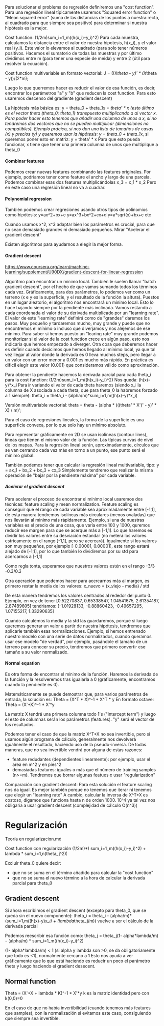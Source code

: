 Para solucionar el problema de regresión definiremos una "cost function".
Para una regresión lineal típicamente usaremos "Squared error function" o "Mean squared error" (suma de las distancias de los puntos a nuestra recta, al cuadrado para que siempre sea positivo) para determinar si nuestra hipótesis es la mejor.

Cost function: (1/2m)sum_i=1_m((h(x_i)-y_i)^2)
Para cada muestra, calculamos la distancia entre el valor de nuestra hipotesis, h(x_i), y el valor real (y_i). Este valor lo elevamos al cuadrado (para solo tener números positivos.
Hacemos el sumatorio de todas las muestras y por último dividimos entre m (para tener una especie de meida) y entre 2 (útil para resolver la ecuación).

Cost function multivariable en formato vectorial:
J = ((X*theta - y)' * (X*theta - y))/(2*m);


Luego lo que querremos hacer es reducir el valor de esa función, es decir, encontrar los parámetros "a" y "b" que reducen la cost function.
Para esto usaremos descenso del gradiente (gradient descent)

La hipótesis más básica es: y = theta_0 + theta_1*x = theta' * x (esto último es el vector theta (theta_0; theta_1) transpuesto multiplicando a al vector x.
Para poder hacer esto tenemos que añadir una columna de unos a x, si no tendremos dos vectores que no se pueden multiplicar (dimensiones no compatibles).
Ejemplo prácico, si nos dan una lista de tamaños de casas (x) y precios (y) y queremos usar la hipótesis: y = theta_0 + theta_1*x, si queremos poner esto en matriz:
y = theta' * x
Para que esto pueda funcionar, x tiene que tener una primera columna de unos que multiplique a theta_0

#### Combinar features
Podemos crear nuevas features combinando las features originales.
Por ejemplo, podríamos tener como feature el ancho y largo de una parcela. Podemos combinar esas dos features multiplicándolas x_3 = x_1 * x_2
Pero en este caso una regresión lineal no va a cuadrar.

#### Polynomial regression
También podemos crear regresiones usando otros tipos de polinomios como hipótesis:
y=ax^2+bx+c
y=ax^3+bx^2+cx+d
y=a*sqrt(x)+bx+c
etc

Cuando usamos x^2, x^3 adaptar bien los parámetros es crucial, para que no sean demasiado grandes ni demasiado pequeños.
Mirar "Acelerar el gradient descent"

Existen algoritmos para ayudarnos a elegir la mejor forma.



#### Gradient descent
https://www.coursera.org/learn/machine-learning/supplement/U90DX/gradient-descent-for-linear-regression

Algoritmo para encontrar un mínimo local. También le suelen llamar "batch gradient descent", por el hecho de que vamos sumando todos los términos cada vez.
Gráficamente, para dos parámetros, lo podemos ver como un terreno (x e y es la superficie, y el resultado de la función la altura).
Puestos en un lugar aleatorio, el algoritmo nos encontrará un mínimo local.
Esto lo hace bajando siempre por la pendiente más inclinada. Vamos restando a cada coordenada el valor de su derivada multiplicado por un "learning rate".
El valor de este "learning rate" definirá como de "grandes" daremos los pasos. Muy pequeño y tardaremos mucho, muy grande y puede que no encontremos el mínimo o incluso que diverjamos y nos alejemos de ese mínimo. Para saber si hemos puesto un "learing rate" muy grande podemos monitorizar si el valor de la cost function crece en algún paso, esto nos indicaría que hemos empezado a diverger.
Otra cosa que deberemos hacer es definir cuando decicimos que hemos llegado al mínimo local, ya que tal vez llegar al valor donde la derivada es 0 lleva muchos steps, pero llegar a un valor con un error menor a 0.001 es mucho más rápido. En práctica es dificil elegir este valor (0.001) que consideramos válido como aproximación.

Para obtener la pendiente hacemos la derivada parcial para cada theta_i para la cost function:
(1/2m)sum_i=1_m((h(x_i)-y_i)^2)
Nos queda:
(h(x)-y)*x_i
Para ir variando el valor de cada theta haremos (siendo x_i la columna de X asociada a cada theta, que para theta_0 la habremos forzado a 1 siempre):
theta_i = theta_i - (alpha/m)*sum_i=1,m((h(x)-y)*x_i)

Versión multivariable vectorial:
theta = theta - (alpha * (((theta' * X')' - y)' * X) / m)';


Para el caso de regresiones lineales, la forma de la superficie es una superficie convexa, por lo que solo hay un mínimo absoluto.

Para representar gráficamente en 2D se usan isolineas (contour lines), líneas que tienen el mismo valor de la función. Las típicas curvas de nivel de los mapas.
Para la regresión lineal serán, aproximadamente, círculos que se van cerrando cada vez más en torno a un punto, ese punto será el mínimo global.

También podemos tener que calcular la regresión lineal multivariable, tipo:
y = ax_1 + bx_2 + bx_3 + cx_3
Simplemente tendremo que realizar la misma operación de "bajar por la pendiente máxima" por cada variable.

##### Acelerar el gradient descent
Para acelerar el proceso de encontrar el mínimo local usaremos dos técnicas: feature scaling y mean normalization.
Feature scaling es conseguir que el rango de cada variable sea aproximadamente entre [-1,1], de esta manera tendremos isolíneas más circulares (menos ovaladas) que nos llevarán al mínimo más rápidamente.
Ejemplo, si una de nuestras variables es el precio de una cosa, que varía entre 100 y 1000, quremos reducir ese margen para que se acerque más a [-1,1].
Lo que haremos es dividir los valores entre su desviación estandar (no meterá los valores estrícamente en el rango [-1,1], pero se acercará).
Igualmente si los valores son muy pequeños, por ejemplo [-0.00001, 0.00001], este rango estará alejado de [-1,1], por lo que también lo dividiremos por su std para acercarnos a [-1,1]

Como regla tonta, esperamos que nuestros valores estén en el rango -3/3 -0.3/0.3

Otra operación que podemos hacer para acercarnos más al margen, es primero restar la media de los valores:
x_nuevo = (x_viejo - media) / std

De esta manera tendremos los valores centrados al rededor del punto 0.
Ejemplo, en vez de tener [0.52270837, 0.65338547, 1.04541675, 2.61354187, 2.87489605]
tendríamos: [-1.01928133, -0.88860423, -0.49657295,  1.07155217,  1.33290635]

Cuando calculemos la media y la std las guardaremos, porque si luego queremos generar un valor a partir de nuestra hipótesis, tendremos que aplicarle también esas normalizaciones.
Ejemplo, si hemos entrenado nuestro modelo con una serie de datos normalizados, cuando queramos usar ese modelo "de verdad", por ejemplo, pasándole el tamaño de un terreno para conocer su precio, tendremos que primero convertir ese tamaño a su valor normalizado.



#### Normal equation
Es otra forma de encontrar el mínimo de la función.
Haremos la derivada de la función y la resolveremos tras igualarla a 0 (gráficamente, encontramos cuando la pendiente es 0).

Matemáticamente se puede demostrar que, para varios parámetros de entrada, la solución es:
Theta = (X^T * X)^-1 * X^T * y
En formato octave:
Theta = (X'*X)^-1 * X'*y

La matriz X tendrá una primera columna todo 1's ("intercept term") y luego el esto de columnas serán los parámetros (features).
"y" será el vector de los resultados.

Podemos tener el caso de que la matriz X^T*X no sea invertible, pero si usamos algún programa de cálculo, generalmente nos devolverá igualmente el resultado, haciendo uso de la pseudo-inversa.
De todas maneras, que no sea invertible vendrá por alguna de estas razones:
 - feature redudantes (dependientes linearmente): por ejemplo, usar el area en m^2 y en pies^2
 - demasiadas features: iguales o más que el número de training samples (n>=m). Tendremos que borrar algunas featues o usar "regularization"

Comparación con gradient descent:
Para esta solución el feature scaling nos da igual.
Es mejor también porque no tenemos que iterar ni tenemos que elegir un "learning rate"
A cambio, calcular la inversa de X^T*X es costoso, digamos que funciona hasta n de orden 1000. 10^4 ya tal vez nos obligaría a usar gradient descent (complejidad de cálculo O(n^3))



# Regularización
Teoría en regularizacion.md


Cost function con regularización
(1/2m)*( sum_i=1_m((h(x_i)-y_i)^2) + lambda * sum_i=1,n(theta_j^2))

Excluir theta_0 quiere decir:
 - que no se suma en el término añadido para calcular la "cost function"
 - que no se suma el nuevo término a la hora de calcular la derivada parcial para theta_0


## Gradient descent
Si ahora escribimos el gradient descent (excepto para theta_0, que se queda sin el nuevo componente):
theta_i = theta_i - (alpha/m)*(sum_i=1,m((h(x)-y)*x_i) + (lambda*theta_j/m))
  vuelve a ser el cálculo de la derivada parcial

Podemos reescribir esa función como:
theta_j = theta_j(1- alpha*lambda/m) - (alpha/m) * sum_i=1_m((h(x_i)-y_i)^2)

(1- alpha*lambda/m) < 1 (si alpha y lambda son >0, se da obligatoriamente que todo es <1), normalmente cercano a 1
Esto nos ayuda a ver gráficamente que lo que está haciendo es reducir un poco el parámetro theta y luego haciendo el gradient desecent.


## Normal function
Theta = (X'*X + lambda * K)^-1 * X'*y
  k es la matriz identidad pero con k(0,0)=0


En el caso de que no había invertibilidad (cuando tenemos más features que samples), con la normalización si evitamos este caso, consiguiendo que siempre sea invertible.
